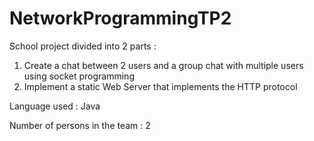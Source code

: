 # NetworkProgrammingTP2

School project divided into 2 parts :
1) Create a chat between 2 users and a group chat with multiple users using socket programming
2) Implement a static Web Server that implements the HTTP protocol

Language used : Java

Number of persons in the team : 2
